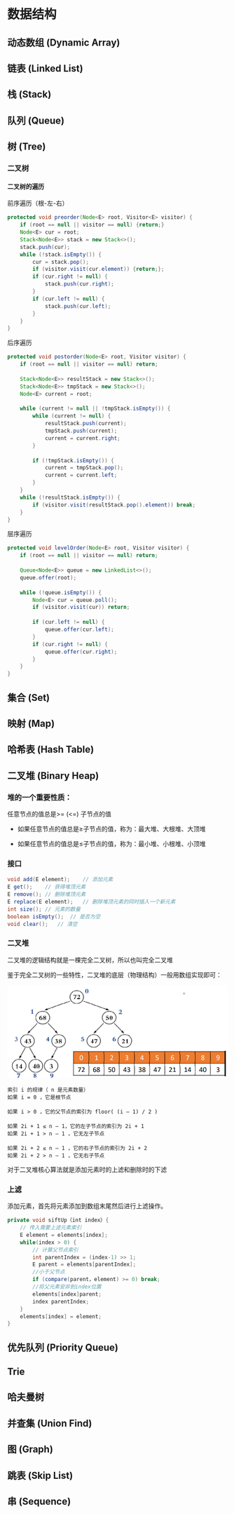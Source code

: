 # 数据结构
## 动态数组 (Dynamic Array)

## 链表 (Linked List)

## 栈 (Stack)

## 队列 (Queue)

## 树 (Tree)

### 二叉树

#### 二叉树的遍历

前序遍历（根-左-右）

```java
protected void preorder(Node<E> root, Visitor<E> visitor) {
    if (root == null || visitor == null) {return;}
    Node<E> cur = root;
    Stack<Node<E>> stack = new Stack<>();
    stack.push(cur);
    while (!stack.isEmpty()) {
        cur = stack.pop();
        if (visitor.visit(cur.element)) {return;};
        if (cur.right != null) {
            stack.push(cur.right);
        }
        if (cur.left != null) {
            stack.push(cur.left);
        }
    }
}
```

后序遍历

```java
protected void postorder(Node<E> root, Visitor visitor) {
    if (root == null || visitor == null) return;

    Stack<Node<E>> resultStack = new Stack<>();
    Stack<Node<E>> tmpStack = new Stack<>();
    Node<E> current = root;

    while (current != null || !tmpStack.isEmpty()) {
        while (current != null) {
            resultStack.push(current);
            tmpStack.push(current);
            current = current.right;
        }

        if (!tmpStack.isEmpty()) {
            current = tmpStack.pop();
            current = current.left;
        }
    }
    while (!resultStack.isEmpty()) {
        if (visitor.visit(resultStack.pop().element)) break;
    }
}
```

层序遍历

```java
protected void levelOrder(Node<E> root, Visitor visitor) {
    if (root == null || visitor == null) return;

    Queue<Node<E>> queue = new LinkedList<>();
    queue.offer(root);

    while (!queue.isEmpty()) {
        Node<E> cur = queue.poll();
        if (visitor.visit(cur)) return;

        if (cur.left != null) {
            queue.offer(cur.left);
        }
        if (cur.right != null) {
            queue.offer(cur.right);
        }
    }
}
```



## 集合 (Set)

## 映射 (Map)

## 哈希表 (Hash Table)

## 二叉堆 (Binary Heap)

### 堆的一个重要性质：

任意节点的值总是>= (<=) 子节点的值

- 如果任意节点的值总是≥子节点的值，称为：最大堆、大根堆、大顶堆

- 如果任意节点的值总是≤子节点的值，称为：最小堆、小根堆、小顶堆

### 接口

```java
void add(E element);	// 添加元素
E get();	// 获得堆顶元素
E remove();	// 删除堆顶元素
E replace(E element);	// 删除堆顶元素的同时插入一个新元素
int size();	// 元素的数量
boolean isEmpty();	// 是否为空
void clear();	// 清空
```

### 二叉堆

二叉堆的逻辑结构就是一棵完全二叉树，所以也叫完全二叉堆

鉴于完全二叉树的一些特性，二叉堆的底层（物理结构）一般用数组实现即可：

![二叉堆-1](images/二叉堆-1.png)

```
索引 i 的规律（ n 是元素数量）
如果 i = 0 ，它是根节点

如果 i > 0 ，它的父节点的索引为 floor( (i – 1) / 2 )

如果 2i + 1 ≤ n – 1，它的左子节点的索引为 2i + 1
如果 2i + 1 > n – 1 ，它无左子节点

如果 2i + 2 ≤ n – 1 ，它的右子节点的索引为 2i + 2
如果 2i + 2 > n – 1 ，它无右子节点
```



对于二叉堆核心算法就是添加元素时的上滤和删除时的下滤

### 上滤

添加元素，首先将元素添加到数组末尾然后进行上滤操作。

```java
private void siftUp（int index）{
    // 传入需要上滤元素索引
    E element = elements[index];
    while(index > 0) {
        // 计算父节点索引
        int parentIndex = (index-1) >> 1;
        E parent = elements[parentIndex];
        //小于父节点
        if (compare(parent，element) >= 0) break;
        //将父元素安非到index位置
        elements[index]parent;
        index parentIndex;
    }
    elements[index] = element;
}
```











## 优先队列 (Priority Queue)

## Trie

## 哈夫曼树

## 并查集 (Union Find)

## 图 (Graph)

## 跳表 (Skip List)

## 串 (Sequence)
